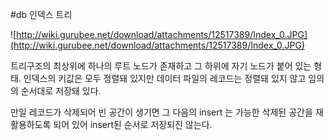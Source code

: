 #db 인덱스 트리 



![http://wiki.gurubee.net/download/attachments/12517389/Index_0.JPG](http://wiki.gurubee.net/download/attachments/12517389/Index_0.JPG)



트리구조의 최상위에 하나의 루트 노드가 존재하고 그 하위에 자기 노드가 붙어 있는 형태.
인덱스의 키값은 모두 정렬돼 있지만 데이터 파일의 레코드는 정렬돼 있지 않고 임의의 순서대로 저장돼 있다.

만일 레코드가 삭제되어 빈 공간이 생기면 그 다음의 insert 는 가능한 삭제된 공간을 재활용하도록 되어 있어 
insert된 순서로 저장되진 않는다.

